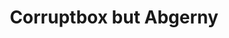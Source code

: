 ---
slug: corruptbox-but-abgerny-84
title: Corruptbox but Abgerny
description: "Corruptbox but Abgerny is an exciting online game. Play for free directly in your browser!"
icon: /images/new_mods/Corruptbox but Abgerny.png
url: https://wowtbc.net/sprunkin/corruptbox-abgerney/index.html
previewImage: /images/new_mods/Corruptbox but Abgerny.png
type: new mods

# SEO配置
seo:
  title: "Corruptbox but Abgerny - Play Free Online Game | Fun Browser Games"
  description: "Corruptbox but Abgerny - Play this fun online game for free in your browser. No download required!"
  ogImage: "/images/new_mods/Corruptbox but Abgerny.png"
  keywords: "corruptbox-but-abgerny-84, online game, browser game, free game, new mods game, play online"

videoUrls:
  - https://www.youtube.com/embed/example1
  - https://www.youtube.com/embed/example2

whyPlay:
  title: "Why Play Corruptbox but Abgerny?"
  items:
    - "Immersive Gameplay: Corruptbox but Abgerny offers an engaging and immersive gaming experience that will keep you entertained for hours"
    - "Challenging Levels: Test your skills with increasingly difficult challenges and obstacles"
    - "Beautiful Graphics: Enjoy stunning visuals and smooth animations that bring the game world to life"
    - "Regular Updates: New content and features are added regularly to keep the game fresh and exciting"
    - "Free to Play: Experience all the fun without spending a penny"
    - "Community Features: Connect with other players, share strategies, and compete for high scores"
    - "Cross-Platform: Play on any device with a web browser, no downloads required"

features:
  title: "Key Features of Corruptbox but Abgerny"
  image: "/images/new_mods/Corruptbox but Abgerny.png"
  items:
    - "Intuitive Controls: Easy to learn controls make Corruptbox but Abgerny accessible for players of all skill levels"
    - "Multiple Game Modes: Enjoy various gameplay options that provide different challenges and experiences"
    - "Character Customization: Personalize your gaming experience with unique characters and items"
    - "Achievement System: Complete special tasks to earn rewards and recognition"
    - "Leaderboards: Compete with players worldwide and see who can achieve the highest scores"

characteristics:
  title: "Game Characteristics"
  image: "/images/new_mods/Corruptbox but Abgerny.png"
  items:
    - "Genre: New mods game with elements of strategy and skill"
    - "Difficulty: Suitable for both casual gamers and those seeking a challenge"
    - "Play Time: Quick sessions or extended gameplay, depending on your preference"
    - "Art Style: Vibrant and engaging visuals that enhance the gaming experience"
    - "Sound Design: Immersive audio that complements the gameplay perfectly"

info: "Corruptbox but Abgerny is an exciting online game that offers players a unique and engaging gaming experience. With its intuitive controls, stunning visuals, and challenging gameplay, Corruptbox but Abgerny provides hours of entertainment for players of all ages and skill levels. Whether you're looking for a quick gaming session during a break or an extended play session, Corruptbox but Abgerny delivers an immersive experience that will keep you coming back for more. The game features multiple levels of increasing difficulty, ensuring that players are constantly challenged as they progress. With regular updates adding new content and features, Corruptbox but Abgerny remains fresh and exciting, providing endless entertainment options for its growing community of players."

howToPlayIntro: "Welcome to Corruptbox but Abgerny! This guide will walk you through the basics and help you master the game. Whether you're a beginner or looking to improve your skills, these tips and instructions will enhance your gaming experience."

howToPlaySteps:
  - title: "Getting Started"
    description: "Begin your Corruptbox but Abgerny adventure by familiarizing yourself with the controls. Use your keyboard or mouse to navigate through the game interface. The tutorial will guide you through the basic mechanics and help you understand the objectives."
  - title: "Understanding the Objectives"
    description: "In Corruptbox but Abgerny, your main goal is to progress through levels by completing specific objectives. Each level presents unique challenges that require different strategies and approaches."
  - title: "Mastering the Controls"
    description: "Practice using the controls to improve your precision and reaction time. Corruptbox but Abgerny requires quick reflexes and strategic thinking to overcome obstacles and defeat opponents."
  - title: "Utilizing Power-ups"
    description: "Collect power-ups throughout the game to enhance your abilities and overcome difficult challenges. Each power-up offers unique advantages that can be crucial for success."
  - title: "Developing Strategies"
    description: "As you progress in Corruptbox but Abgerny, develop effective strategies for different scenarios. Analyze patterns, anticipate challenges, and adapt your approach to maximize your performance."

faq:
  title: "Frequently Asked Questions about Corruptbox but Abgerny"
  items:
    - question: "Is Corruptbox but Abgerny free to play?"
      answer: "Yes, Corruptbox but Abgerny is completely free to play directly in your web browser. No downloads or purchases are required to enjoy the full game experience."
    - question: "Can I play Corruptbox but Abgerny on mobile devices?"
      answer: "Yes, Corruptbox but Abgerny is optimized for both desktop and mobile play. You can enjoy the game on any device with a web browser and internet connection."
    - question: "Are there any in-game purchases?"
      answer: "While Corruptbox but Abgerny is free to play, there may be optional in-game purchases available for cosmetic items or additional features that don't affect core gameplay."
    - question: "How often is Corruptbox but Abgerny updated?"
      answer: "The developers regularly update Corruptbox but Abgerny with new content, features, and improvements based on player feedback and game performance."
    - question: "Can I play Corruptbox but Abgerny offline?"
      answer: "Currently, Corruptbox but Abgerny requires an internet connection to play as it's a browser-based online game."
    - question: "Is Corruptbox but Abgerny suitable for children?"
      answer: "Yes, Corruptbox but Abgerny is designed to be family-friendly and suitable for players of all ages."
    - question: "How do I report bugs or issues?"
      answer: "If you encounter any problems while playing Corruptbox but Abgerny, you can report them through the game's support page or contact the developers directly through their website."
    - question: "Still Have Questions?"
      answer: "If you have additional questions about Corruptbox but Abgerny that aren't covered in this FAQ, please visit our support center or contact our customer service team for assistance."
---